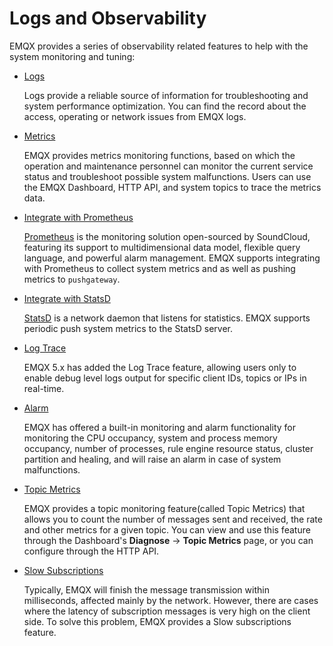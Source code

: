 # Logs and Observability

EMQX provides a series of observability related features to help with the system monitoring and tuning:

- [Logs](./log.md)

  Logs provide a reliable source of information for troubleshooting and system performance optimization. You can find the record about the access, operating or network issues from EMQX logs.

- [Metrics](./metrics-and-stats.md)

  EMQX provides metrics monitoring functions, based on which the operation and maintenance personnel can monitor the current service status and troubleshoot possible system malfunctions. Users can use the EMQX Dashboard, HTTP API, and system topics to trace the metrics data. 

- [Integrate with Prometheus](./prometheus.md)

  [Prometheus](https://prometheus.io/) is the monitoring solution open-sourced by SoundCloud, featuring its support to multidimensional data model, flexible query language, and powerful alarm management. EMQX supports integrating with Prometheus to collect system metrics and as well as pushing metrics to  `pushgateway`.

- [Integrate with StatsD](./statsd.md)

  [StatsD](https://github.com/statsd/statsd) is a network daemon that listens for statistics. EMQX supports periodic push system metrics to the StatsD server.

- [Log Trace](./tracer.md)

  EMQX 5.x has added the Log Trace feature, allowing users only to enable debug level logs output for specific client IDs, topics or IPs in real-time.

- [Alarm](./alarms.md)

  EMQX has offered a built-in monitoring and alarm functionality for monitoring the CPU occupancy, system and process memory occupancy, number of processes, rule engine resource status, cluster partition and healing, and will raise an alarm in case of system malfunctions.

- [Topic Metrics](./topic-metrics.md)

  EMQX provides a topic monitoring feature(called Topic Metrics) that allows you to count the number of messages sent and received, the rate and other metrics for a given topic. You can view and use this feature through the Dashboard's **Diagnose** -> **Topic Metrics** page, or you can configure through the HTTP API.

- [Slow Subscriptions](./slow-subscribers-statistics.md)

  Typically, EMQX will finish the message transmission within milliseconds, affected mainly by the network. However, there are cases where the latency of subscription messages is very high on the client side. To solve this problem, EMQX provides a Slow subscriptions feature.

